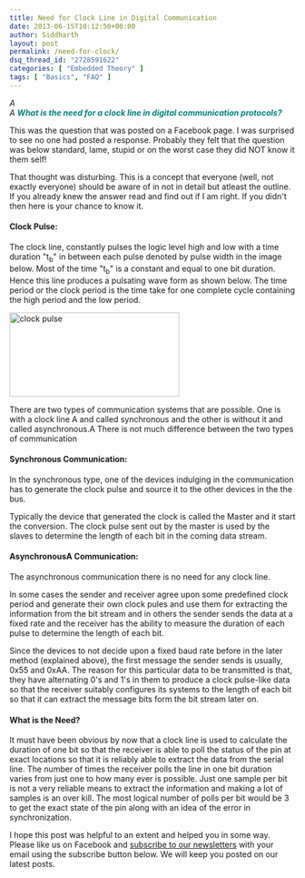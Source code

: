 ```yaml
---
title: Need for Clock Line in Digital Communication
date: 2013-06-15T10:12:50+00:00
author: Siddharth
layout: post
permalink: /need-for-clock/
dsq_thread_id: "2728591622"
categories: [ "Embedded Theory" ]
tags: [ "Basics", "FAQ" ]
---
```


<address>
  A 
</address>

<address>
  A <span style="color: #008080;"><strong>What is the need for a clock line in digital communication protocols?</strong></span>
</address>

This was the question that was posted on a Facebook page. I was surprised to see no one had posted a response. Probably they felt that the question was below standard, lame, stupid or on the worst case they did NOT know it them self!

That thought was disturbing. This is a concept that everyone (well, not exactly everyone) should be aware of in not in detail but atleast the outline. If you already knew the answer read and find out if I am right. If you didn't then here is your chance to know it.

#### Clock Pulse:

The clock line, constantly pulses the logic level high and low with a time duration "t<sub>b</sub>" in between each pulse denoted by pulse width in the image below. Most of the time "t<sub>b</sub>" is a constant and equal to one bit duration. Hence this line produces a pulsating wave form as shown below. The time period or the clock period is the time take for one complete cycle containing the high period and the low period.

[<img class="aligncenter size-full wp-image-736" alt="clock pulse" src="/images/posts/2013/06/Untitled11.png" width="299" height="148" />](/images/posts/2013/06/Untitled11.png)

There are two types of communication systems that are possible. One is with a clock line A and called synchronous and the other is without it and called asynchronous.A There is not much difference between the two types of communication

#### Synchronous Communication:

In the synchronous type, one of the devices indulging in the communication has to generate the clock pulse and source it to the other devices in the the bus.

Typically the device that generated the clock is called the Master and it start the conversion. The clock pulse sent out by the master is used by the slaves to determine the length of each bit in the coming data stream.

#### AsynchronousA Communication:

The asynchronous communication there is no need for any clock line.

In some cases the sender and receiver agree upon some predefined clock period and generate their own clock pules and use them for extracting the information from the bit stream and in others the sender sends the data at a fixed rate and the receiver has the ability to measure the duration of each pulse to determine the length of each bit.

Since the devices to not decide upon a fixed baud rate before in the later method (explained above), the first message the sender sends is usually, 0x55 and 0xAA. The reason for this particular data to be transmitted is that, they have alternating 0's and 1's in them to produce a clock pulse-like data so that the receiver suitably configures its systems to the length of each bit so that it can extract the message bits form the bit stream later on.

#### What is the Need?

It must have been obvious by now that a clock line is used to calculate the duration of one bit so that the receiver is able to poll the status of the pin at exact locations so that it is reliably able to extract the data from the serial line. The number of times the receiver polls the line in one bit duration varies from just one to how many ever is possible. Just one sample per bit is not a very reliable means to extract the information and making a lot of samples is an over kill. The most logical number of polls per bit would be 3 to get the exact state of the pin along with an idea of the error in synchronization.

I hope this post was helpful to an extent and helped you in some way. Please like us on Facebook and <a href="http://embedjournal.com/subscribe/" target="_blank">subscribe to our newsletters</a> with your email using the subscribe button below. We will keep you posted on our latest posts.